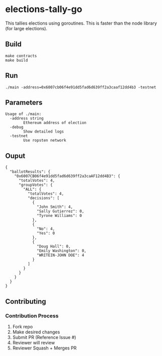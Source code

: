 # elections-tally-go
This tallies elections using goroutines.  This is faster than the node library (for large elections). 

## Build
```
make contracts
make build
```

## Run
```
./main -address=0x6007cb06f4e91dd5fad6d639ff2a3caaf12dd4b3 -testnet
```

## Parameters
```
Usage of ./main:
  -address string
    	Ethereum address of election
  -debug
    	Show detailed logs   	
  -testnet
    	Use ropsten network
```

## Ouput
```
{
  "ballotResults": {
    "0x6007CB06f4e91dd5fad6d639ff2a3caAF12dd4B3": {
      "totalVotes": 4,
      "groupVotes": {
        "ALL": {
          "totalVotes": 4,
          "decisions": [
            {
              "John Smith": 4,
              "Sally Gutierrez": 0,
              "Tyrone Williams": 0
            },
            {
              "No": 4,
              "Yes": 0
            },
            {
              "Doug Hall": 0,
              "Emily Washington": 0,
              "WRITEIN-JOHN DOE": 4
            }
          ]
        }
      }
    }
  }
}
```

Contributing
-------------------

### Contribution Process
1. Fork repo
2. Make desired changes
3. Submit PR (Reference Issue #)
4. Reviewer will review
5. Reviewer Squash + Merges PR
